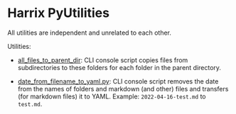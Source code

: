 # Harrix PyUtilities

All utilities are independent and unrelated to each other.

Utilities:

- [all_files_to_parent_dir](https://github.com/Harrix/harrix-pyutilities/blob/main/src/all_files_to_parent_dir): CLI console script copies files from subdirectories to these folders for each folder in the parent directory.

- [date_from_filename_to_yaml.py](https://github.com/Harrix/harrix-pyutilities/blob/main/src/date_from_filename_to_yaml.py): CLI console script removes the date from the names of folders and markdown (and other) files and transfers (for markdown files) it to YAML. Example: `2022-04-16-test.md` to `test.md`.
